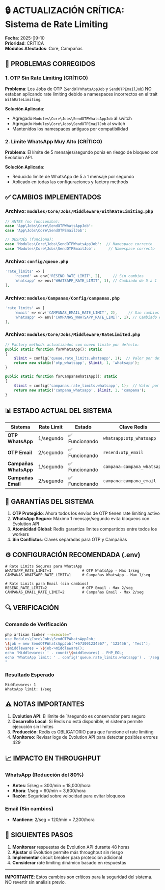 # 🔒 ACTUALIZACIÓN CRÍTICA: Sistema de Rate Limiting
**Fecha**: 2025-09-10  
**Prioridad**: CRÍTICA  
**Módulos Afectados**: Core, Campañas

## 🚨 PROBLEMAS CORREGIDOS

### 1. OTP Sin Rate Limiting (CRÍTICO)
**Problema**: Los Jobs de OTP (`SendOTPWhatsAppJob` y `SendOTPEmailJob`) NO estaban aplicando rate limiting debido a namespaces incorrectos en el trait `WithRateLimiting`.

**Solución Aplicada**:
- Agregado `Modules\Core\Jobs\SendOTPWhatsAppJob` al switch
- Agregado `Modules\Core\Jobs\SendOTPEmailJob` al switch
- Mantenidos los namespaces antiguos por compatibilidad

### 2. Límite WhatsApp Muy Alto (CRÍTICO)
**Problema**: El límite de 5 mensajes/segundo ponía en riesgo de bloqueo con Evolution API.

**Solución Aplicada**:
- Reducido límite de WhatsApp de 5 a 1 mensaje por segundo
- Aplicado en todas las configuraciones y factory methods

## ✅ CAMBIOS IMPLEMENTADOS

### Archivo: `modules/Core/Jobs/Middleware/WithRateLimiting.php`
```php
// ANTES (no funcionaba):
case 'App\Jobs\Core\SendOTPWhatsAppJob':
case 'App\Jobs\Core\SendOTPEmailJob':

// DESPUÉS (funciona):
case 'Modules\Core\Jobs\SendOTPWhatsAppJob':  // Namespace correcto
case 'Modules\Core\Jobs\SendOTPEmailJob':      // Namespace correcto
```

### Archivo: `config/queue.php`
```php
'rate_limits' => [
    'resend' => env('RESEND_RATE_LIMIT', 2),     // Sin cambios
    'whatsapp' => env('WHATSAPP_RATE_LIMIT', 1), // Cambiado de 5 a 1
],
```

### Archivo: `modules/Campanas/Config/campanas.php`
```php
'rate_limits' => [
    'email' => env('CAMPANAS_EMAIL_RATE_LIMIT', 2),     // Sin cambios
    'whatsapp' => env('CAMPANAS_WHATSAPP_RATE_LIMIT', 1), // Cambiado de 5 a 1
],
```

### Archivo: `modules/Core/Jobs/Middleware/RateLimited.php`
```php
// Factory methods actualizados con nuevo límite por defecto:
public static function forWhatsApp(): static
{
    $limit = config('queue.rate_limits.whatsapp', 1);  // Valor por defecto: 1
    return new static('otp_whatsapp', $limit, 1, 'whatsapp');
}

public static function forCampanaWhatsApp(): static
{
    $limit = config('campanas.rate_limits.whatsapp', 1);  // Valor por defecto: 1
    return new static('campana_whatsapp', $limit, 1, 'campana');
}
```

## 📊 ESTADO ACTUAL DEL SISTEMA

| Sistema | Rate Limit | Estado | Clave Redis |
|---------|------------|--------|-------------|
| **OTP WhatsApp** | 1/segundo | ✅ Funcionando | `whatsapp:otp_whatsapp` |
| **OTP Email** | 2/segundo | ✅ Funcionando | `resend:otp_email` |
| **Campañas WhatsApp** | 1/segundo | ✅ Funcionando | `campana:campana_whatsapp` |
| **Campañas Email** | 2/segundo | ✅ Funcionando | `campana:campana_email` |

## 🎯 GARANTÍAS DEL SISTEMA

1. **OTP Protegido**: Ahora todos los envíos de OTP tienen rate limiting activo
2. **WhatsApp Seguro**: Máximo 1 mensaje/segundo evita bloqueos con Evolution API
3. **Atomicidad Global**: Redis garantiza límites compartidos entre todos los workers
4. **Sin Conflictos**: Claves separadas para OTP y Campañas

## ⚙️ CONFIGURACIÓN RECOMENDADA (.env)

```env
# Rate Limits Seguros para WhatsApp
WHATSAPP_RATE_LIMIT=1              # OTP WhatsApp - Max 1/seg
CAMPANAS_WHATSAPP_RATE_LIMIT=1     # Campañas WhatsApp - Max 1/seg

# Rate Limits para Email (sin cambios)
RESEND_RATE_LIMIT=2                # OTP Email - Max 2/seg
CAMPANAS_EMAIL_RATE_LIMIT=2        # Campañas Email - Max 2/seg
```

## 🔍 VERIFICACIÓN

### Comando de Verificación
```bash
php artisan tinker --execute="
use Modules\Core\Jobs\SendOTPWhatsAppJob;
\$job = new SendOTPWhatsAppJob('+573001234567', '123456', 'Test');
\$middlewares = \$job->middleware();
echo 'Middlewares: ' . count(\$middlewares) . PHP_EOL;
echo 'WhatsApp limit: ' . config('queue.rate_limits.whatsapp') . '/seg' . PHP_EOL;
"
```

### Resultado Esperado
```
Middlewares: 1
WhatsApp limit: 1/seg
```

## ⚠️ NOTAS IMPORTANTES

1. **Evolution API**: El límite de 1/segundo es conservador pero seguro
2. **Desarrollo Local**: Si Redis no está disponible, el sistema permite ejecución sin límites
3. **Producción**: Redis es OBLIGATORIO para que funcione el rate limiting
4. **Monitoreo**: Revisar logs de Evolution API para detectar posibles errores 429

## 📈 IMPACTO EN THROUGHPUT

### WhatsApp (Reducción del 80%)
- **Antes**: 5/seg = 300/min = 18,000/hora
- **Ahora**: 1/seg = 60/min = 3,600/hora
- **Razón**: Seguridad sobre velocidad para evitar bloqueos

### Email (Sin cambios)
- **Mantiene**: 2/seg = 120/min = 7,200/hora

## 🚀 SIGUIENTES PASOS

1. **Monitorear** respuestas de Evolution API durante 48 horas
2. **Ajustar** si Evolution permite más throughput sin riesgo
3. **Implementar** circuit breaker para protección adicional
4. **Considerar** rate limiting dinámico basado en respuestas

---

**IMPORTANTE**: Estos cambios son críticos para la seguridad del sistema. NO revertir sin análisis previo.